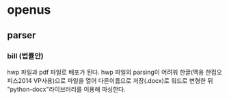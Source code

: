 # openus

## parser

### bill (법률안)
hwp 파일과 pdf 파일로 배포가 된다.
hwp 파일의 parsing이 어려워 한글(맥용 한컴오피스2014 VP사용)으로 파일을 열어 다른이름으로 저장(.docx)로 워드로 변형한 뒤 "python-docx"라이브러리를 이용해 파싱한다.

